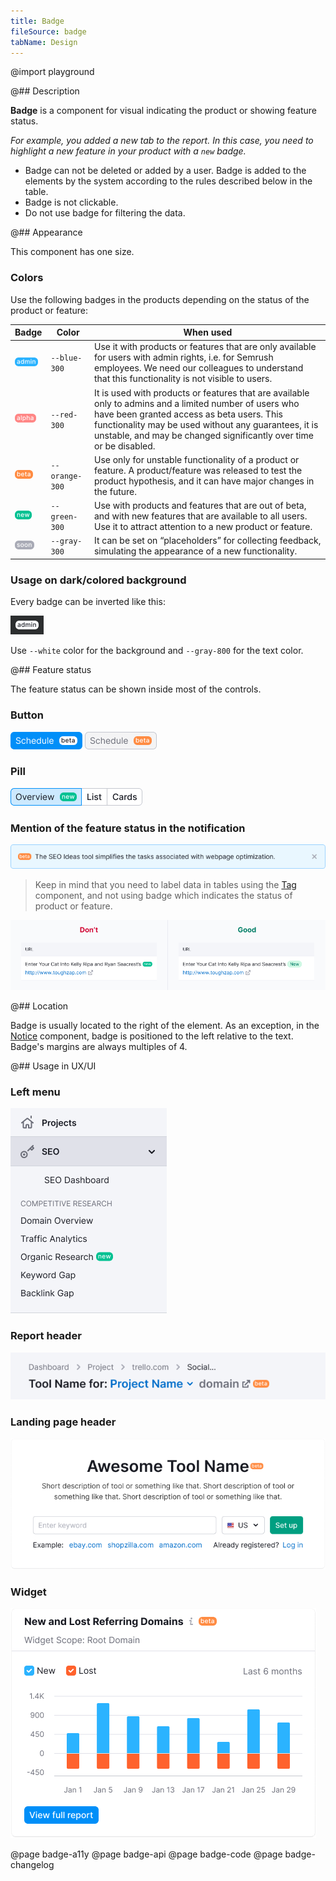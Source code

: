 ```yaml
---
title: Badge
fileSource: badge
tabName: Design
---
```


@import playground

@## Description

**Badge** is a component for visual indicating the product or showing feature status.

_For example, you added a new tab to the report. In this case, you need to highlight a new feature in your product with a `new` badge._

- Badge can not be deleted or added by a user. Badge is added to the elements by the system according to the rules described below in the table.
- Badge is not clickable.
- Do not use badge for filtering the data.

@## Appearance

This component has one size.

### Colors

Use the following badges in the products depending on the status of the product or feature:

| Badge                      | Color          | When used                                                                                                                                                                                                                                                                          |
| -------------------------- | -------------- | ---------------------------------------------------------------------------------------------------------------------------------------------------------------------------------------------------------------------------------------------------------------------------------- |
| ![admin](static/admin.png) | `--blue-300`   | Use it with products or features that are only available for users with admin rights, i.e. for Semrush employees. We need our colleagues to understand that this functionality is not visible to users.                                                                            |
| ![alpha](static/alpha.png) | `--red-300`    | It is used with products or features that are available only to admins and a limited number of users who have been granted access as beta users. This functionality may be used without any guarantees, it is unstable, and may be changed significantly over time or be disabled. |
| ![beta](static/beta.png)   | `--orange-300` | Use only for unstable functionality of a product or feature. A product/feature was released to test the product hypothesis, and it can have major changes in the future.                                                                                                           |
| ![new](static/new.png)     | `--green-300`  | Use with products and features that are out of beta, and with new features that are available to all users. Use it to attract attention to a new product or feature.                                                                                                               |
| ![soon](static/soon.png)   | `--gray-300`   | It can be set on “placeholders” for collecting feedback, simulating the appearance of a new functionality.                                                                                                                                                                         |

### Usage on dark/colored background

Every badge can be inverted like this:

![inverted](static/inverted.png)

Use `--white` color for the background and `--gray-800` for the text color.

@## Feature status

The feature status can be shown inside most of the controls.

### Button

![primary button](static/button_primary.png)
![secondary button](static/button_secondary.png)

### Pill

![pills group](static/pills.png)

### Mention of the feature status in the notification

![notice](static/notice.png)

> Keep in mind that you need to label data in tables using the [Tag](/components/tag/) component, and not using badge which indicates the status of product or feature.

![yes-no image](static/table-yes-no.png)

@## Location

Badge is usually located to the right of the element. As an exception, in the [Notice](/components/notice/) component, badge is positioned to the left relative to the text. Badge's margins are always multiples of 4.

@## Usage in UX/UI

### Left menu

![left menu](static/left_menu.png)

### Report header

![report header](static/product-head.png)

### Landing page header

![page header](static/landing-header.png)

### Widget

![widget](static/widget.png)

@page badge-a11y
@page badge-api
@page badge-code
@page badge-changelog
